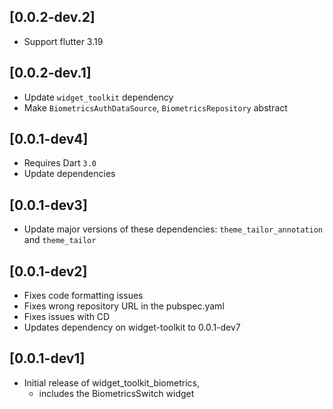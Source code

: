 ## [0.0.2-dev.2]
- Support flutter 3.19

## [0.0.2-dev.1]
- Update `widget_toolkit` dependency
- Make `BiometricsAuthDataSource`, `BiometricsRepository` abstract

## [0.0.1-dev4]
- Requires Dart `3.0`
- Update dependencies

## [0.0.1-dev3]
- Update major versions of these dependencies: `theme_tailor_annotation` and `theme_tailor`

## [0.0.1-dev2]
- Fixes code formatting issues
- Fixes wrong repository URL in the pubspec.yaml
- Fixes issues with CD
- Updates dependency on widget-toolkit to 0.0.1-dev7

## [0.0.1-dev1]
- Initial release of widget_toolkit_biometrics,
  - includes the BiometricsSwitch widget
